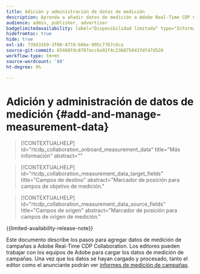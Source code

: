 ```yaml
---
title: Adición y administración de datos de medición
description: Aprenda a añadir datos de medición a Adobe Real-Time CDP Collaboration.
audience: admin, publisher, advertiser
badgelimitedavailability: label="Disponibilidad limitada" type="Informative" url="https://helpx.adobe.com/es/legal/product-descriptions/real-time-customer-data-platform-collaboration.html newtab=true"
hidefromtoc: true
hide: true
exl-id: 739d31b9-3f00-477d-b6be-995c7767c6ca
source-git-commit: 65468fdc8787acc6a92f4c2368758437df47d526
workflow-type: tm+mt
source-wordcount: '88'
ht-degree: 9%

---
```


# Adición y administración de datos de medición {#add-and-manage-measurement-data}

>[!CONTEXTUALHELP]
>id="rtcdp_collaboration_onboard_measurement_data"
>title="Más información"
>abstract=""

>[!CONTEXTUALHELP]
>id="rtcdp_collaboration_measurement_data_target_fields"
>title="Campos de destino"
>abstract="Marcador de posición para campos de objetivo de medición."

>[!CONTEXTUALHELP]
>id="rtcdp_collaboration_measurement_data_source_fields"
>title="Campos de origen"
>abstract="Marcador de posición para campos de origen de medición."

{{limited-availability-release-note}}

Este documento describe los pasos para agregar datos de medición de campañas a Adobe Real-Time CDP Collaboration. Los editores pueden trabajar con los equipos de Adobe para cargar los datos de medición de campañas. Una vez que los datos se hayan cargado y procesado, tanto el editor como el anunciante podrán ver [informes de medición de campañas](/help/guide/collaborate/measure.md).
